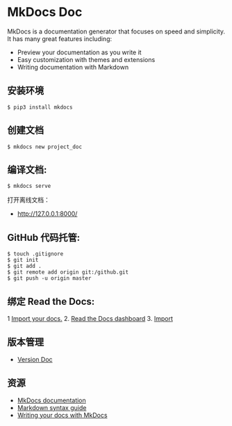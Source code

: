 
# MkDocs Doc

MkDocs is a documentation generator that focuses on speed and simplicity. It has many great features including:

* Preview your documentation as you write it
* Easy customization with themes and extensions
* Writing documentation with Markdown

## 安装环境

```shell
$ pip3 install mkdocs
```

## 创建文档

```shell
$ mkdocs new project_doc
```

## 编译文档:

```shell
$ mkdocs serve
```

打开离线文档：

* http://127.0.0.1:8000/

## GitHub 代码托管:

```shell
$ touch .gitignore
$ git init
$ git add .
$ git remote add origin git:/github.git
$ git push -u origin master
```

## 绑定 Read the Docs:

1 [Import your docs.](https://docs.readthedocs.io/en/stable/intro/import-guide.html)
2. [Read the Docs dashboard](https://readthedocs.org/dashboard/)
3. [Import](https://readthedocs.org/dashboard/import/?__cf_chl_captcha_tk__=f51d0fd05a6dd27a26845c9bd923a6f42ecfded4-1588260812-0-AVHp7xZY-MfpUWYf-sWQgn7MpabCmi2Dzc_tn4_f3tGxMObBh87mGw19KwybY3HkO9EzmoByZ_vpqhjdGT6oOoXXPt714nvln3sxrf6vsoIa_Q8wQ0aHNgzPEhBiO7u0LyHFxtYsg8cbCFpUY-Y_HPZ-Th-S6BmRj6pZIZPh4ieiR6nrWAmQEqnhPeCl79jRC11MMwJ5Gao4xji5JEufhc98l4D-okayG_5A1B8W2kCEXPaENPFiBc113EpO3E70G03ibg25CfezRwD7jXAG5Sc86TZ_u35SRkn7e_IySD-yEkUec8NRFQRPH6uEhP8RPVXdjKzhFrD7D6s19Uevg8eDXqTCO-y8TjdSTQ_28xcDeBz_jMRyveeYFNp5QgGbXRox5WxdaiMFCGaufD4Aqfc)

## 版本管理

* [Version Doc](https://docs.readthedocs.io/en/stable/versions.html)

## 资源

* [MkDocs documentation](https://www.mkdocs.org/)
* [Markdown syntax guide](https://daringfireball.net/projects/markdown/syntax)
* [Writing your docs with MkDocs](https://www.mkdocs.org/user-guide/writing-your-docs/)